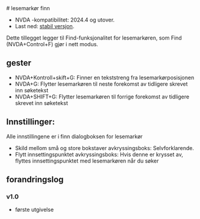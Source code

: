 <div lang = "nb_no">
# lesemarkør finn

* NVDA -kompatibilitet: 2024.4 og utover.
* Last ned: [stabil versjon](https://github.com/emil-18/reviewcursorfind/releases/download/v1.0/reviewcursorfind-1.0.nvda-addon).

Dette tillegget legger til Find-funksjonalitet for lesemarkøren, som Find (NVDA+Control+F) gjør i nett modus.

## gester

* NVDA+Kontroll+skift+G: Finner en tekststreng fra lesemarkørposisjonen
* NVDA+G: Flytter lesemarkøren til neste forekomst av tidligere skrevet inn søketekst
* NVDA+SHIFT+G: Flytter lesemarkøren til forrige forekomst av tidligere skrevet inn søketekst

## Innstillinger:

Alle innstillingene er i finn dialogboksen for lesemarkør

* Skild mellom små og store bokstaver avkryssingsboks: Selvforklarende.
* Flytt innsettingspunktet avkryssingsboks: Hvis denne er krysset av, flyttes innsettingspunktet med lesemarkøren når du søker

## forandringslog

### v1.0

* første utgivelse
</div>